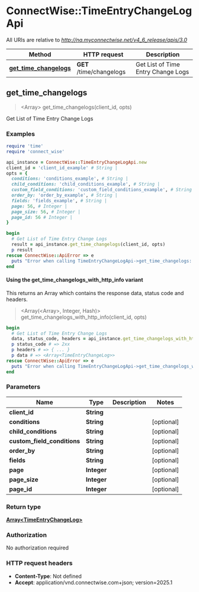 # ConnectWise::TimeEntryChangeLogApi

All URIs are relative to *http://na.myconnectwise.net/v4_6_release/apis/3.0*

| Method | HTTP request | Description |
| ------ | ------------ | ----------- |
| [**get_time_changelogs**](TimeEntryChangeLogApi.md#get_time_changelogs) | **GET** /time/changelogs | Get List of Time Entry Change Logs |


## get_time_changelogs

> <Array<TimeEntryChangeLog>> get_time_changelogs(client_id, opts)

Get List of Time Entry Change Logs

### Examples

```ruby
require 'time'
require 'connect_wise'

api_instance = ConnectWise::TimeEntryChangeLogApi.new
client_id = 'client_id_example' # String | 
opts = {
  conditions: 'conditions_example', # String | 
  child_conditions: 'child_conditions_example', # String | 
  custom_field_conditions: 'custom_field_conditions_example', # String | 
  order_by: 'order_by_example', # String | 
  fields: 'fields_example', # String | 
  page: 56, # Integer | 
  page_size: 56, # Integer | 
  page_id: 56 # Integer | 
}

begin
  # Get List of Time Entry Change Logs
  result = api_instance.get_time_changelogs(client_id, opts)
  p result
rescue ConnectWise::ApiError => e
  puts "Error when calling TimeEntryChangeLogApi->get_time_changelogs: #{e}"
end
```

#### Using the get_time_changelogs_with_http_info variant

This returns an Array which contains the response data, status code and headers.

> <Array(<Array<TimeEntryChangeLog>>, Integer, Hash)> get_time_changelogs_with_http_info(client_id, opts)

```ruby
begin
  # Get List of Time Entry Change Logs
  data, status_code, headers = api_instance.get_time_changelogs_with_http_info(client_id, opts)
  p status_code # => 2xx
  p headers # => { ... }
  p data # => <Array<TimeEntryChangeLog>>
rescue ConnectWise::ApiError => e
  puts "Error when calling TimeEntryChangeLogApi->get_time_changelogs_with_http_info: #{e}"
end
```

### Parameters

| Name | Type | Description | Notes |
| ---- | ---- | ----------- | ----- |
| **client_id** | **String** |  |  |
| **conditions** | **String** |  | [optional] |
| **child_conditions** | **String** |  | [optional] |
| **custom_field_conditions** | **String** |  | [optional] |
| **order_by** | **String** |  | [optional] |
| **fields** | **String** |  | [optional] |
| **page** | **Integer** |  | [optional] |
| **page_size** | **Integer** |  | [optional] |
| **page_id** | **Integer** |  | [optional] |

### Return type

[**Array&lt;TimeEntryChangeLog&gt;**](TimeEntryChangeLog.md)

### Authorization

No authorization required

### HTTP request headers

- **Content-Type**: Not defined
- **Accept**: application/vnd.connectwise.com+json; version=2025.1

